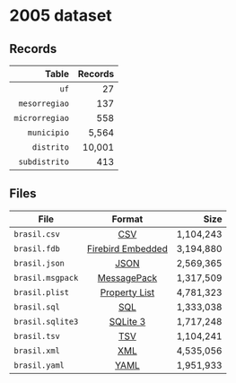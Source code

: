 # 2005 dataset

## Records

|          Table | Records |
| --------------:| -------:|
|           `uf` |      27 |
|  `mesorregiao` |     137 |
| `microrregiao` |     558 |
|    `municipio` |   5,564 |
|     `distrito` |  10,001 |
|  `subdistrito` |     413 |

## Files

| File             | Format                                                                                 |      Size |
| ---------------- |:--------------------------------------------------------------------------------------:| ---------:|
| `brasil.csv`     | [CSV](https://en.wikipedia.org/wiki/Comma-separated_values)                            | 1,104,243 |
| `brasil.fdb`     | [Firebird Embedded](https://en.wikipedia.org/wiki/Embedded_database#Firebird_Embedded) | 3,194,880 |
| `brasil.json`    | [JSON](https://en.wikipedia.org/wiki/JSON)                                             | 2,569,365 |
| `brasil.msgpack` | [MessagePack](https://en.wikipedia.org/wiki/MessagePack)                               | 1,317,509 |
| `brasil.plist`   | [Property List](https://en.wikipedia.org/wiki/Property_list)                           | 4,781,323 |
| `brasil.sql`     | [SQL](https://en.wikipedia.org/wiki/SQL)                                               | 1,333,038 |
| `brasil.sqlite3` | [SQLite 3](https://en.wikipedia.org/wiki/SQLite)                                       | 1,717,248 |
| `brasil.tsv`     | [TSV](https://en.wikipedia.org/wiki/Tab-separated_values)                              | 1,104,241 |
| `brasil.xml`     | [XML](https://en.wikipedia.org/wiki/XML)                                               | 4,535,056 |
| `brasil.yaml`    | [YAML](https://en.wikipedia.org/wiki/YAML)                                             | 1,951,933 |
